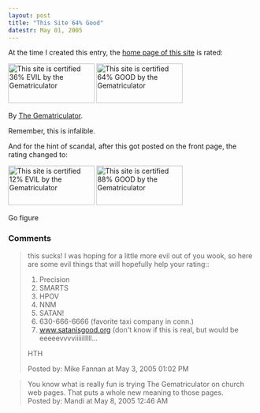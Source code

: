 ```yaml
---
layout: post
title: "This Site 64% Good"
datestr: May 01, 2005
---
```


At the time I created this entry, the <a href="/" title="Munged">home page of this site</a> is rated:

<a href="http://homokaasu.org/gematriculator/?referer" target="_blank"><img src="http://homokaasu.org/pics/g/e36.jpg" width="175" height="80" alt="This site is certified 36% EVIL by the Gematriculator" /></a>&nbsp;<a href="http://homokaasu.org/gematriculator/?referer" target="_blank"><img src="http://homokaasu.org/pics/g/g64.jpg" width="175" height="80" alt="This site is certified 64% GOOD by the Gematriculator" /></a>

By <a href="http://homokaasu.org/gematriculator/" title="The Gemtriculator">The Gematriculator</a>.

Remember, this is infalible.

And for the hint of scandal, after this got posted on the front page, the rating changed to:

<a href="http://homokaasu.org/gematriculator/?referer" target="_blank"><img src="http://homokaasu.org/pics/g/e12.jpg" width="175" height="80" alt="This site is certified 12% EVIL by the Gematriculator" /></a>&nbsp;<a href="http://homokaasu.org/gematriculator/?referer" target="_blank"><img src="http://homokaasu.org/pics/g/g88.jpg" width="175" height="80" alt="This site is certified 88% GOOD by the Gematriculator" /></a>

Go figure

### Comments

<blockquote>
this sucks!  I was hoping for a little more evil out of you wook, so here are some evil things that will hopefully help your rating::

1) Precision<br />
2) SMARTS<br />
3) HPOV<br />
4) NNM<br />
5) SATAN!<br />
6) 630-666-6666 (favorite taxi company in conn.)<br />
7) www.satanisgood.org (don't know if this is real, but would be eeeeevvvviiiiilllll...

HTH
<div class="comment-meta">Posted by: Mike Fannan at May  3, 2005 01:02 PM</div> </blockquote>

<blockquote>
You know what is really fun is trying The Gematriculator on church web pages.  That puts a whole new meaning to those pages.
<div class="comment-meta">Posted by: Mandi at May  8, 2005 12:46 AM</div> </blockquote>

